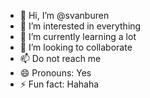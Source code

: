 - 👋 Hi, I’m @svanburen
- 👀 I’m interested in everything
- 🌱 I’m currently learning a lot
- 💞️ I’m looking to collaborate
- 📫 Do not reach me
- 😄 Pronouns: Yes
- ⚡ Fun fact: Hahaha

<!---
svanburen/svanburen is a ✨ special ✨ repository because its `README.md` (this file) appears on your GitHub profile.
You can click the Preview link to take a look at your changes.
--->
